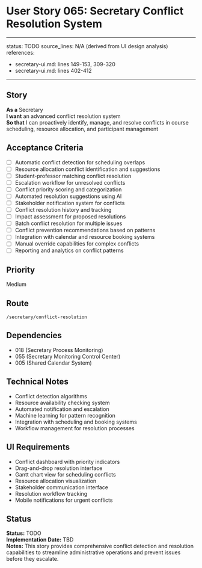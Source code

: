 # User Story 065: Secretary Conflict Resolution System

---
status: TODO
source_lines: N/A (derived from UI design analysis)
references:
  - secretary-ui.md: lines 149-153, 309-320
  - secretary-ui.md: lines 402-412
---

## Story
**As a** Secretary  
**I want** an advanced conflict resolution system  
**So that** I can proactively identify, manage, and resolve conflicts in course scheduling, resource allocation, and participant management

## Acceptance Criteria
- [ ] Automatic conflict detection for scheduling overlaps
- [ ] Resource allocation conflict identification and suggestions
- [ ] Student-professor matching conflict resolution
- [ ] Escalation workflow for unresolved conflicts
- [ ] Conflict priority scoring and categorization
- [ ] Automated resolution suggestions using AI
- [ ] Stakeholder notification system for conflicts
- [ ] Conflict resolution history and tracking
- [ ] Impact assessment for proposed resolutions
- [ ] Batch conflict resolution for multiple issues
- [ ] Conflict prevention recommendations based on patterns
- [ ] Integration with calendar and resource booking systems
- [ ] Manual override capabilities for complex conflicts
- [ ] Reporting and analytics on conflict patterns

## Priority
Medium

## Route
`/secretary/conflict-resolution`

## Dependencies
- 018 (Secretary Process Monitoring)
- 055 (Secretary Monitoring Control Center)
- 005 (Shared Calendar System)

## Technical Notes
- Conflict detection algorithms
- Resource availability checking system
- Automated notification and escalation
- Machine learning for pattern recognition
- Integration with scheduling and booking systems
- Workflow management for resolution processes

## UI Requirements
- Conflict dashboard with priority indicators
- Drag-and-drop resolution interface
- Gantt chart view for scheduling conflicts
- Resource allocation visualization
- Stakeholder communication interface
- Resolution workflow tracking
- Mobile notifications for urgent conflicts

## Status
**Status:** TODO  
**Implementation Date:** TBD  
**Notes:** This story provides comprehensive conflict detection and resolution capabilities to streamline administrative operations and prevent issues before they escalate.